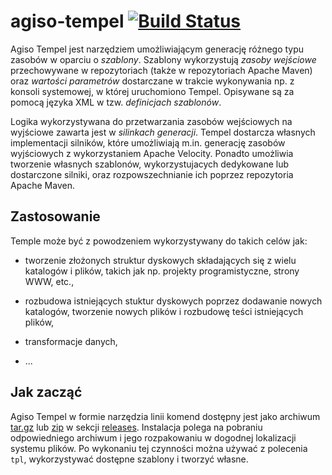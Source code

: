 agiso-tempel [![Build Status](https://travis-ci.org/kkopacz/agiso-tempel.png?branch=master)](https://travis-ci.org/kkopacz/agiso-tempel)
============

Agiso Tempel jest narzędziem umożliwiającym generację różnego typu zasobów w
oparciu o *szablony*. Szablony wykorzystują *zasoby wejściowe* przechowywane
w repozytoriach (także w repozytoriach Apache Maven) oraz *wartości parametrów*
dostarczane w trakcie wykonywania np. z konsoli systemowej, w której
uruchomiono Tempel. Opisywane są za pomocą języka XML w tzw.
*definicjach szablonów*.

Logika wykorzystywana do przetwarzania zasobów wejściowych na wyjściowe zawarta
jest w *silinkach generacji*. Tempel dostarcza własnych implementacji silników,
które umożliwiają m.in. generację zasobów wyjściowych z wykorzystaniem Apache
Velocity. Ponadto umożliwia tworzenie własnych szablonów, wykorzystujacych
dedykowane lub dostarczone silniki, oraz rozpowszechnianie ich poprzez
repozytoria Apache Maven.

Zastosowanie
------------
Temple może być z powodzeniem wykorzystywany do takich celów jak:

* tworzenie złożonych struktur dyskowych składających się z wielu katalogów
  i plików, takich jak np. projekty programistyczne, strony WWW, etc.,

* rozbudowa istniejących stuktur dyskowych poprzez dodawanie nowych katalogów,
  tworzenie nowych plików i rozbudowę teści istniejących plików,

* transformacje danych,

* ...

Jak zacząć
----------
Agiso Tempel w formie narzędzia linii komend dostępny jest jako archiwum 
[tar.gz][tempel.tar.gz] lub [zip][tempel.zip] w sekcji [releases][releases].
Instalacja polega na pobraniu odpowiedniego archiwum i jego rozpakowaniu
w dogodnej lokalizacji systemu plików. Po wykonaniu tej czynności można
używać z polecenia `tpl`, wykorzystywać dostępne szablony i tworzyć własne.

[tempel.tar.gz]: https://github.com/kkopacz/agiso-tempel/releases/download/v0.0.1.RC1/tempel-0.0.1.RC1.tar.gz
[tempel.zip]: https://github.com/kkopacz/agiso-tempel/releases/download/v0.0.1.RC1/tempel-0.0.1.RC1.zip
[releases]: https://github.com/kkopacz/agiso-tempel/releases/
